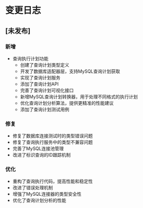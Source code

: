 # 变更日志

## [未发布]

### 新增
- 查询执行计划功能
  - 创建了查询计划类型定义
  - 开发了数据库适配器层，支持MySQL查询计划获取
  - 实现了查询计划服务
  - 添加了查询计划API
  - 完善了查询计划可视化接口
  - 新增MySQL查询计划转换器，用于处理不同格式的执行计划
  - 优化查询计划分析算法，提供更精准的性能建议
  - 添加了查询计划测试用例

### 修复
- 修复了数据库连接测试时的类型错误问题
- 修复了查询执行服务中的类型不兼容问题
- 完善了MySQL连接池管理
- 改进了标识查询的ID跟踪机制

### 优化
- 重构了查询执行代码，提高性能和稳定性
- 改进了错误处理机制
- 增强了MySQL连接器的类型安全性
- 优化了查询计划分析的性能